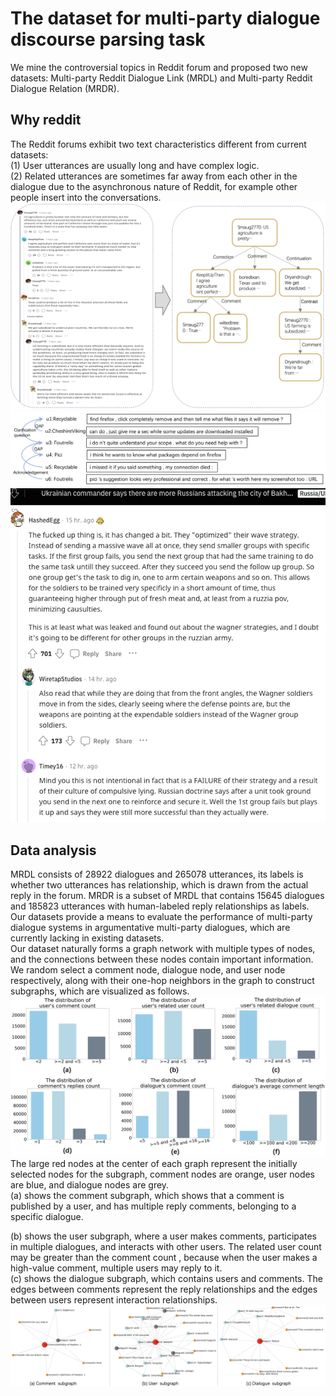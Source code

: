 # The dataset for multi-party dialogue discourse parsing task
We mine the controversial topics in Reddit forum and proposed two new datasets: Multi-party Reddit Dialogue Link (MRDL) and Multi-party Reddit Dialogue Relation (MRDR). 
## Why reddit
The Reddit forums exhibit two text characteristics different from current datasets: <br />
(1) User utterances are usually long and have complex logic. <br />
(2) Related utterances are sometimes far away from each other in the dialogue due to the asynchronous nature of Reddit, for example other people insert into the conversations. 
<br />
![](https://raw.githubusercontent.com/AI0Research/MRDL-and-MRDR/main/explain/reddit2tree.png)
![](https://raw.githubusercontent.com/AI0Research/MRDL-and-MRDR/main/explain/example.png)
![](https://raw.githubusercontent.com/AI0Research/MRDL-and-MRDR/main/explain/dataset_fig1.png)

## Data analysis
MRDL consists of 28922 dialogues and 265078 utterances, its labels is whether two utterances has relationship, which is drawn from the actual reply in the forum. MRDR is a subset of MRDL that contains 15645 dialogues and 185823 utterances with human-labeled reply relationships as labels. Our datasets provide a means to evaluate the performance of multi-party dialogue systems in argumentative multi-party dialogues, which are currently lacking in existing datasets.
<br />
Our dataset naturally forms a graph network with multiple types of nodes, and the connections between these nodes contain important information. We random select a comment node, dialogue node, and user node respectively, along with their one-hop neighbors in the graph to construct subgraphs, which are visualized as follows. 
![](https://raw.githubusercontent.com/AI0Research/MRDL-and-MRDR/main/explain/dataset_statis.png)
<br />
The large red nodes at the center of each graph represent the initially selected nodes for the subgraph, comment nodes are orange, user nodes are blue, and dialogue nodes are grey. 
<br />
(a) shows the comment subgraph, which shows that a comment is published by a user, and has multiple reply comments, belonging to a specific dialogue. <br />

(b) shows the user subgraph, where a user makes comments, participates in multiple dialogues, and interacts with other users. The related user count may be greater than the comment count , because when the user makes a high-value comment, multiple users may reply to it.
<br />
(c) shows the dialogue subgraph, which contains users and comments. The edges between comments represent the reply relationships and the edges between users represent interaction relationships.
<br />
![](https://raw.githubusercontent.com/AI0Research/MRDL-and-MRDR/main/explain/graph.png)